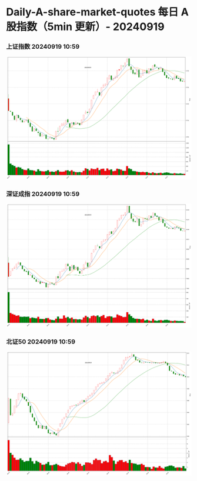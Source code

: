 
# Daily-A-share-market-quotes 每日 A 股指数（5min 更新）- 20240919

### 上证指数 20240919 10:59
![](./fig/2024/9/20240919-sh000001.png)

### 深证成指 20240919 10:59
![](./fig/2024/9/20240919-sz399001.png)

### 北证50 20240919 10:59
![](./fig/2024/9/20240919-bj899050.png)
